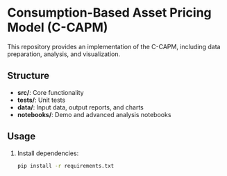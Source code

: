 # Consumption-Based Asset Pricing Model (C-CAPM)

This repository provides an implementation of the C-CAPM, including data preparation, analysis, and visualization.

## Structure
- **src/**: Core functionality
- **tests/**: Unit tests
- **data/**: Input data, output reports, and charts
- **notebooks/**: Demo and advanced analysis notebooks

## Usage
1. Install dependencies:
   ```bash
   pip install -r requirements.txt
